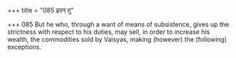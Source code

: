 +++
title = "085 इदन् तु"

+++
085	But he who, through a want of means of subsistence, gives up the strictness with respect to his duties, may sell, in order to increase his wealth, the commodities sold by Vaisyas, making (however) the (following) exceptions.